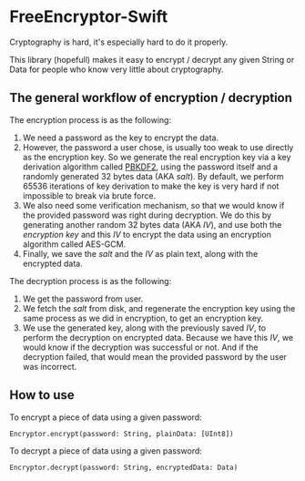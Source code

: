 # FreeEncryptor-Swift

Cryptography is hard, it's especially hard to do it properly.

This library (hopefull) makes it easy to encrypt / decrypt any given String or Data for people who know very little about cryptography.

## The general workflow of encryption / decryption

The encryption process is as the following:

1. We need a password as the key to encrypt the data.
2. However, the password a user chose, is usually too weak to use directly as the encryption key. So we generate the real encryption key via a key derivation algorithm called [PBKDF2](https://en.wikipedia.org/wiki/PBKDF2), using the password itself and a randomly generated 32 bytes data (AKA *salt*). By default, we perform 65536 iterations of key derivation to make the key is very hard if not impossible to break via brute force.
3. We also need some verification mechanism, so that we would know if the provided password was right during decryption. We do this by generating another random 32 bytes data (AKA *IV*), and use both the *encryption key* and this *IV* to encrypt the data using an encryption algorithm called AES-GCM.
4. Finally, we save the *salt* and the *IV* as plain text, along with the encrypted data.

The decryption process is as the following:

1. We get the password from user.
2. We fetch the *salt* from disk, and regenerate the encryption key using the same process as we did in encryption, to get an encryption key.
3. We use the generated key, along with the previously saved *IV*, to perform the decryption on encrypted data. Because we have this *IV*, we would know if the decryption was successful or not. And if the decryption failed, that would mean the provided password by the user was incorrect.

## How to use

To encrypt a piece of data using a given password:

`Encryptor.encrypt(password: String, plainData: [UInt8])`

To decrypt a piece of data using a given password:

`Encryptor.decrypt(password: String, encryptedData: Data)`
